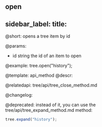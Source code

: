 open
---
sidebar_label: 
title: 
---          

@short: opens a tree item by id


@params:
- id 	string		the id of an item to open



@example:
tree.open("history");


@template: api_method
@descr:



@relatedapi:
tree/api/tree_close_method.md


@changelog:

@deprecated: instead of it, you can use the tree/api/tree_expand_method.md method:
~~~js
tree.expand("history");
~~~

